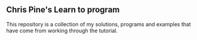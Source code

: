 ## Chris Pine's Learn to program

This repository is a collection of my solutions, programs and examples that have come from working through the tutorial.
